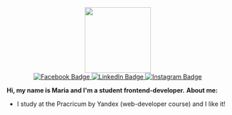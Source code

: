 <div id="header" align="center">
  <img
  src="https://media.giphy.com/media/QBGfW8HqzXzYDojCqo/giphy.gif" width="150"/>
</div>

<div id="badges" align="center">  
  <a href="#">
    <img src="https://img.shields.io/badge/Facebook-blue?logo=Facebook&logoColor=white&style=for-the-badge" alt="Facebook Badge"/>
  </a>
  <a href="#">
    <img src="https://img.shields.io/badge/LinkedIn-blue?style=for-the-badge&logo=linkedin&logoColor=white" alt="LinkedIn Badge"/>
  </a>
  <a href="#">
    <img src="https://img.shields.io/badge/Instagram-blue?logo=Instagram&logoColor=white&style=for-the-badge" alt="Instagram Badge"/>
  </a>
</div>


  **Hi, my name is Maria and I'm a student frontend-developer.**
  **About me:**
  * I study at the Pracricum by Yandex (web-developer course) and I like it!
  

